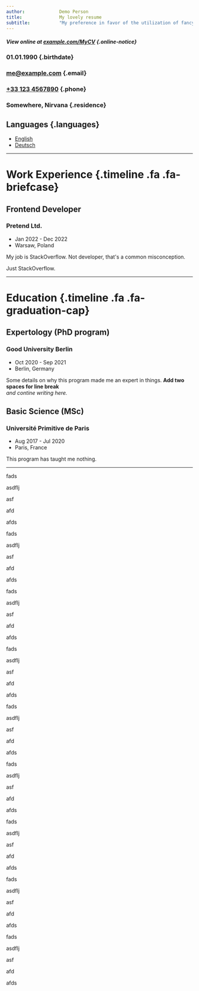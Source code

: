 ```yaml
---
author:             Demo Person
title:              My lovely resume
subtitle:           "My preference in favor of the utilization of fancy expressions is uncanny."
---
```


##### <i class="fa fa-info-circle"></i> View online at [example.com/MyCV](https://example.com/MyCV) {.online-notice}

### 01.01.1990 {.birthdate}
### [me@example.com](mailto:me@example.com) {.email}
### [+33 123 4567890](tel:331234567890) {.phone}
### Somewhere, Nirvana {.residence}


## Languages {.languages}
- [English](demo.html)
- [Deutsch](https://hackertyper.net/)

----------------------------------------------------------------

# Work Experience {.timeline .fa .fa-briefcase}

## Frontend Developer
### Pretend Ltd.
- Jan 2022 - Dec 2022
- Warsaw, Poland

My job is StackOverflow. Not developer, that's a common misconception. 

Just StackOverflow.

----------------------------------------------------------------

# Education {.timeline .fa .fa-graduation-cap}

## Expertology (PhD program)
### Good University Berlin
- Oct 2020 - Sep 2021
- Berlin, Germany

Some details on why this program made me an expert in things. **Add two spaces for line break**  
_and contine writing here._

## Basic Science (MSc)
### Université Primitive de Paris
- Aug 2017 - Jul 2020
- Paris, France

This program has taught me nothing.

-------------------------------------------

fads

asdflj

asf

afd

afds

fads

asdflj

asf

afd

afds

fads

asdflj

asf

afd

afds

fads

asdflj

asf

afd

afds

fads

asdflj

asf

afd

afds

fads

asdflj

asf

afd

afds

fads

asdflj

asf

afd

afds

fads

asdflj

asf

afd

afds

fads

asdflj

asf

afd

afds
